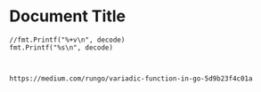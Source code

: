 # Document Title

	//fmt.Printf("%+v\n", decode)
	fmt.Printf("%s\n", decode)



	https://medium.com/rungo/variadic-function-in-go-5d9b23f4c01a
